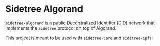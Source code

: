 # Sidetree Algorand

`sidetree-algorand` is a public Decentralized Identifier (DID) network that implements the `sidetree` protocol on top of Algorand.

This project is meant to be used with `sidetree-core` and `sidetree-ipfs`
